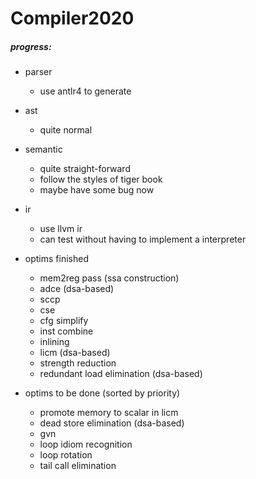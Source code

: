 # Compiler2020
##### progress:

- parser 

  - use antlr4 to generate
- ast
  - quite normal
- semantic
  - quite straight-forward
  - follow the styles of tiger book
  - maybe have some bug now
- ir
  - use llvm ir
  - can test without having to implement a interpreter
- optims finished
  - mem2reg pass (ssa construction)
  - adce (dsa-based)
  - sccp
  - cse
  - cfg simplify
  - inst combine
  - inlining
  - licm (dsa-based)
  - strength reduction
  - redundant load elimination (dsa-based)
- optims to be done  (sorted by priority)
  - promote memory to scalar in licm
  - dead store elimination (dsa-based)
  - gvn
  - loop idiom recognition
  - loop rotation
  - tail call elimination